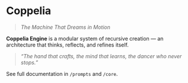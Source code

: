 # Coppelia

> *The Machine That Dreams in Motion*

**Coppelia Engine** is a modular system of recursive creation — an architecture that thinks, reflects, and refines itself.

> *“The hand that crafts, the mind that learns, the dancer who never stops.”*

See full documentation in `/prompts` and `/core`.

